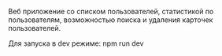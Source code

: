 Веб приложение со списком пользователей, статистикой по пользователям, возможностью поиска и удаления карточек пользователей.

Для запуска в dev режиме: npm run dev
